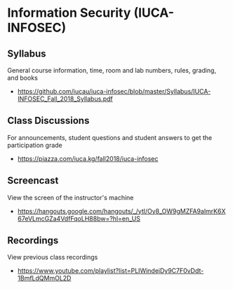 # Information Security (IUCA-INFOSEC)

## Syllabus

General course information, time, room and lab numbers, rules, grading, and
books

* <https://github.com/iucau/iuca-infosec/blob/master/Syllabus/IUCA-INFOSEC_Fall_2018_Syllabus.pdf>

## Class Discussions

For announcements, student questions and student answers to get the
participation grade

* <https://piazza.com/iuca.kg/fall2018/iuca-infosec>

## Screencast

View the screen of the instructor's machine

* <https://hangouts.google.com/hangouts/_/ytl/Oy8_OW9gMZFA9almrK6X67eVLmcGZa4VdfFqoLH88bw=?hl=en_US>

## Recordings

View previous class recordings

* <https://www.youtube.com/playlist?list=PLIWindejDy9C7F0vDdt-1BmfLdQMmOL2D>
